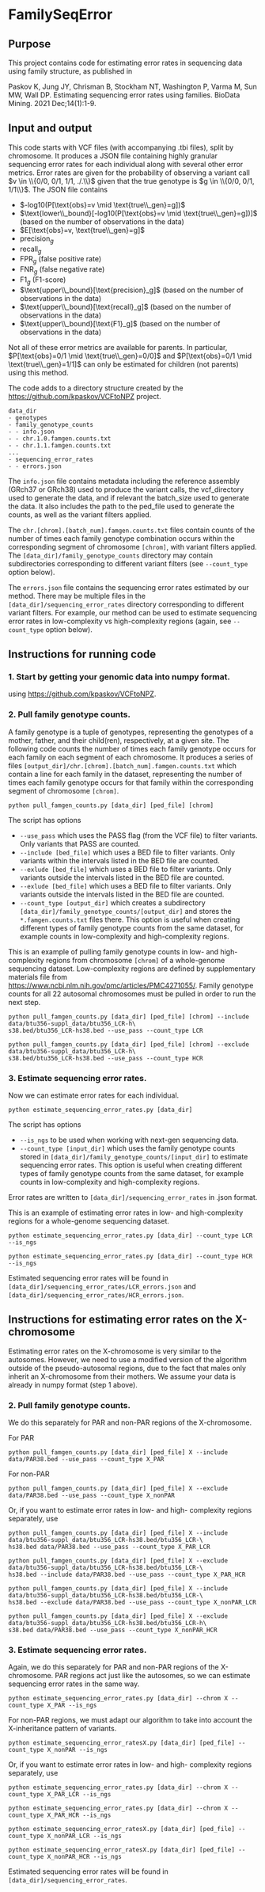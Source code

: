 # FamilySeqError

## Purpose
This project contains code for estimating error rates in sequencing data using family structure, as published in

Paskov K, Jung JY, Chrisman B, Stockham NT, Washington P, Varma M, Sun MW, Wall DP. Estimating sequencing error rates using families. BioData Mining. 2021 Dec;14(1):1-9.

## Input and output
This code starts with VCF files (with accompanying .tbi files), split by chromosome. It produces a JSON file containing highly granular sequencing error rates for each individual along with several other error metrics. Error rates are given for the probability of observing a variant call $v \in \\{0/0, 0/1, 1/1, ./.\\}$ given that the true genotype is $g \in \\{0/0, 0/1, 1/1\\}$. The JSON file contains

- $-log10(P[\text{obs}=v \mid \text{true\\_gen}=g])$
- $\text{lower\\_bound}[-log10(P[\text{obs}=v \mid \text{true\\_gen}=g])]$ (based on the number of observations in the data)
- $E[\text{obs}=v, \text{true\\_gen}=g]$
- $\text{precision}_g$
- $\text{recall}_g$
- $\text{FPR}_g$ (false positive rate)
- $\text{FNR}_g$ (false negative rate)
- $\text{F1}_g$ (F1-score)
- $\text{upper\\_bound}[\text{precision}_g]$ (based on the number of observations in the data)
- $\text{upper\\_bound}[\text{recall}_g]$ (based on the number of observations in the data)
- $\text{upper\\_bound}[\text{F1}_g]$ (based on the number of observations in the data)

Not all of these error metrics are available for parents. In particular, $P[\text{obs}=0/1 \mid \text{true\\_gen}=0/0]$ and $P[\text{obs}=0/1 \mid \text{true\\_gen}=1/1]$ can only be estimated for children (not parents) using this method.

The code adds to a directory structure created by the https://github.com/kpaskov/VCFtoNPZ project.

```
data_dir
- genotypes
- family_genotype_counts
- - info.json
- - chr.1.0.famgen.counts.txt
- - chr.1.1.famgen.counts.txt
...
- sequencing_error_rates
- - errors.json
```

The `info.json` file contains metadata including the reference assembly (GRch37 or GRch38) used to produce the variant calls, the vcf_directory used to generate the data, and if relevant the batch_size used to generate the data. It also includes the path to the ped_file used to generate the counts, as well as the variant filters applied.

The `chr.[chrom].[batch_num].famgen.counts.txt` files contain counts of the number of times each family genotype combination occurs within the corresponding segment of chromosome `[chrom]`, with variant filters applied. The `[data_dir]/family_genotype_counts` directory may contain subdirectories corresponding to different variant filters (see `--count_type` option below).

The `errors.json` file contains the sequencing error rates estimated by our method. There may be multiple files in the `[data_dir]/sequencing_error_rates` directory corresponding to different variant filters. For example, our method can be used to estimate sequencing error rates in low-complexity vs high-complexity regions (again, see `--count_type` option below).

## Instructions for running code
### 1. Start by getting your genomic data into numpy format.
using https://github.com/kpaskov/VCFtoNPZ. 

### 2. Pull family genotype counts.
A family genotype is a tuple of genotypes, representing the genotypes of a mother, father, and their child(ren), respectively, at a given site. The following code counts the number of times each family genotype occurs for each family on each segment of each chromosome. It produces a series of files `[output_dir]/chr.[chrom].[batch_num].famgen.counts.txt` which contain a line for each family in the dataset, representing the number of times each family genotype occurs for that family within the corresponding segment of chromosome `[chrom]`.

```
python pull_famgen_counts.py [data_dir] [ped_file] [chrom]
```

The script has options 
- `--use_pass` which uses the PASS flag (from the VCF file) to filter variants. Only variants that PASS are counted.
- `--include [bed_file]` which uses a BED file to filter variants. Only variants within the intervals listed in the BED file are counted.
- `--exlude [bed_file]` which uses a BED file to filter variants. Only variants outside the intervals listed in the BED file are counted.
- `--exlude [bed_file]` which uses a BED file to filter variants. Only variants outside the intervals listed in the BED file are counted.
- `--count_type [output_dir]` which creates a subdirectory `[data_dir]/family_genotype_counts/[output_dir]` and stores the `*.famgen.counts.txt` files there. This option is useful when creating different types of family genotype counts from the same dataset, for example counts in low-complexity and high-complexity regions.

This is an example of pulling family genotype counts in low- and high- complexity regions from chromosome `[chrom]` of a whole-genome sequencing dataset. Low-complexity regions are defined by supplementary materials file from https://www.ncbi.nlm.nih.gov/pmc/articles/PMC4271055/. Family genotype counts for all 22 autosomal chromosomes must be pulled in order to run the next step.

```
python pull_famgen_counts.py [data_dir] [ped_file] [chrom] --include data/btu356-suppl_data/btu356_LCR-h\
s38.bed/btu356_LCR-hs38.bed --use_pass --count_type LCR                                                                                     

python pull_famgen_counts.py [data_dir] [ped_file] [chrom] --exclude data/btu356-suppl_data/btu356_LCR-h\
s38.bed/btu356_LCR-hs38.bed --use_pass --count_type HCR
```

### 3. Estimate sequencing error rates.
Now we can estimate error rates for each individual.

```
python estimate_sequencing_error_rates.py [data_dir]
```

The script has options 
- `--is_ngs` to be used when working with next-gen sequencing data.
- `--count_type [input_dir]` which uses the family genotype counts stored in `[data_dir]/family_genotype_counts/[input_dir]` to estimate sequencing error rates. This option is useful when creating different types of family genotype counts from the same dataset, for example counts in low-complexity and high-complexity regions.

Error rates are written to `[data_dir]/sequencing_error_rates` in .json format.

This is an example of estimating error rates in low- and high-complexity regions for a whole-genome sequencing dataset.

```
python estimate_sequencing_error_rates.py [data_dir] --count_type LCR --is_ngs

python estimate_sequencing_error_rates.py [data_dir] --count_type HCR --is_ngs
```

Estimated sequencing error rates will be found in `[data_dir]/sequencing_error_rates/LCR_errors.json` and `[data_dir]/sequencing_error_rates/HCR_errors.json`.

## Instructions for estimating error rates on the X-chromosome
Estimating error rates on the X-chromosome is very similar to the autosomes. However, we need to use a modified version of the algorithm outside of the pseudo-autosomal regions, due to the fact that males only inherit an X-chromosome from their mothers. We assume your data is already in numpy format (step 1 above).

### 2. Pull family genotype counts. 

We do this separately for PAR and non-PAR regions of the X-chromosome.

For PAR

```
python pull_famgen_counts.py [data_dir] [ped_file] X --include data/PAR38.bed --use_pass --count_type X_PAR
```

For non-PAR

```
python pull_famgen_counts.py [data_dir] [ped_file] X --exclude data/PAR38.bed --use_pass --count_type X_nonPAR
```

Or, if you want to estimate error rates in low- and high- complexity regions separately, use

```
python pull_famgen_counts.py [data_dir] [ped_file] X --include data/btu356-suppl_data/btu356_LCR-hs38.bed/btu356_LCR-\
hs38.bed data/PAR38.bed --use_pass --count_type X_PAR_LCR

python pull_famgen_counts.py [data_dir] [ped_file] X --exclude data/btu356-suppl_data/btu356_LCR-hs38.bed/btu356_LCR-\
hs38.bed --include data/PAR38.bed --use_pass --count_type X_PAR_HCR

python pull_famgen_counts.py [data_dir] [ped_file] X --include data/btu356-suppl_data/btu356_LCR-hs38.bed/btu356_LCR-\
hs38.bed --exclude data/PAR38.bed --use_pass --count_type X_nonPAR_LCR

python pull_famgen_counts.py [data_dir] [ped_file] X --exclude data/btu356-suppl_data/btu356_LCR-hs38.bed/btu356_LCR-h\
s38.bed data/PAR38.bed --use_pass --count_type X_nonPAR_HCR
```

### 3. Estimate sequencing error rates.

Again, we do this separately for PAR and non-PAR regions of the X-chromosome. PAR regions act just like the autosomes, so we can estimate sequencing error rates in the same way. 

```
python estimate_sequencing_error_rates.py [data_dir] --chrom X --count_type X_PAR --is_ngs
```

For non-PAR regions, we must adapt our algorithm to take into account the X-inheritance pattern of variants.

```
python estimate_sequencing_error_ratesX.py [data_dir] [ped_file] --count_type X_nonPAR --is_ngs
```

Or, if you want to estimate error rates in low- and high- complexity regions separately, use

```
python estimate_sequencing_error_rates.py [data_dir] --chrom X --count_type X_PAR_LCR --is_ngs

python estimate_sequencing_error_rates.py [data_dir] --chrom X --count_type X_PAR_HCR --is_ngs

python estimate_sequencing_error_ratesX.py [data_dir] [ped_file] --count_type X_nonPAR_LCR --is_ngs

python estimate_sequencing_error_ratesX.py [data_dir] [ped_file] --count_type X_nonPAR_HCR --is_ngs
```

Estimated sequencing error rates will be found in `[data_dir]/sequencing_error_rates`.

